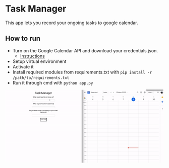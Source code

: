 # Task Manager
This app lets you record your ongoing tasks to google calendar.

## How to run

* Turn on the Google Calendar API and download your credentials.json.
  * [Instructions](https://developers.google.com/calendar/quickstart/python)
* Setup virtual environment
* Activate it
* Install required modules from requirements.txt with ``` pip install -r /path/to/requirements.txt ```
* Run it through cmd with ``` python app.py ```


![Micromanagement Demo](micromanagement.gif)

